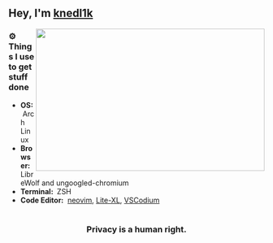 ## Hey, I'm [knedl1k](https://github.com/knedl1k/)

<img align="right" height="280" width="450" alt="" src="https://raw.githubusercontent.com/snipe/animated-gifs/master/Techy/unecessary-automation.gif" />

### ⚙️ Things I use to get stuff done

- <b>OS:</b> &nbsp;Arch Linux
- <b>Browser: </b> &nbsp; LibreWolf and ungoogled-chromium
- <b>Terminal: </b> &nbsp;ZSH 
- <b>Code Editor:</b> &nbsp;[neovim](https://neovim.io/), [Lite-XL](https://lite-xl.com/), [VSCodium](https://vscodium.com/)

</details>

#

<div align="center">

  ### Privacy is a human right.

</div>
